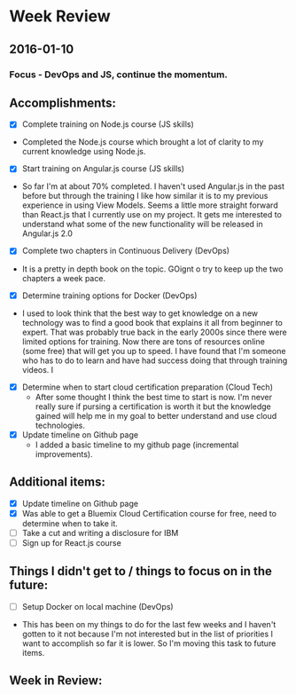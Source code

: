 # Week Review

## 2016-01-10
### Focus - DevOps and JS, continue the momentum.

## Accomplishments:
- [x] Complete training on Node.js course (JS skills)
 - Completed the Node.js course which brought a lot of clarity to my current knowledge using Node.js.
- [x] Start training on Angular.js course (JS skills)
 - So far I'm at about 70% completed. I haven't used Angular.js in the past before but through the training I like how similar it is to my previous experience in using View Models. Seems a little more straight forward than React.js that I currently use on my project. It gets me interested to understand what some of the new functionality will be released in Angular.js 2.0
- [x] Complete two chapters in Continuous Delivery (DevOps)
 - It is a pretty in depth book on the topic. GOignt o  try to keep up the two chapters a week pace. 
- [x] Determine training options for Docker (DevOps)
 - I used to look think that the best way to get knowledge on a new technology was to find a good book that explains it all from beginner to expert. That was probably true back in the early 2000s since there were limited options for training. Now there are tons of resources online (some free) that will get you up to speed. I have found that I'm someone who has to do to learn and have had success doing that through training videos. I
- [x] Determine when to start cloud certification preparation (Cloud Tech)
  - After some thought I think the best time to start is now. I'm never really sure if pursing a certification is worth it but the knowledge gained will help me in my goal to better understand and use cloud technologies.
- [x] Update timeline on Github page
  - I added a basic timeline to my github page (incremental improvements).

## Additional items:
- [x] Update timeline on Github page
- [x] Was able to get a Bluemix Cloud Certification course for free, need to determine when to take it.
- [ ] Take a cut and writing a disclosure for IBM
- [ ] Sign up for React.js course

## Things I didn't get to / things to focus on in the future:
- [ ] Setup Docker on local machine (DevOps)
 - This has been on my things to do for the last few weeks and I haven't gotten to it not because I'm not interested but in the list of priorities I want to accomplish so far it is lower. So I'm moving this task to future items.

## Week in Review:
